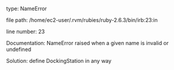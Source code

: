 type: NameError

file path: /home/ec2-user/.rvm/rubies/ruby-2.6.3/bin/irb:23:in

line number: 23

Documentation: NameError raised when a given name is invalid or undefined

Solution: define DockingStation in any way
